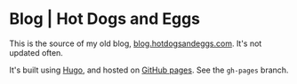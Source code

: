 Blog | Hot Dogs and Eggs 
========================

This is the source of my old blog, [blog.hotdogsandeggs.com](https://blog.hotdogsandeggs.com). It's not updated often.

It's built using [Hugo](https://gohugo.io/), and hosted on [GitHub pages](https://pages.github.com/). See the `gh-pages` branch. 
